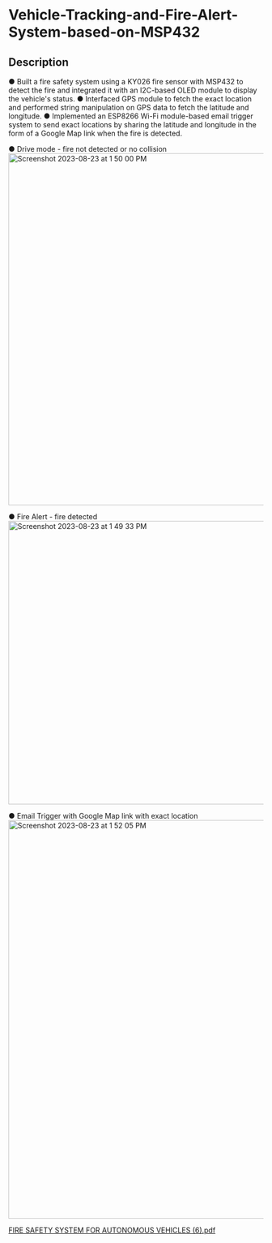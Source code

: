 # Vehicle-Tracking-and-Fire-Alert-System-based-on-MSP432

## Description
● Built a fire safety system using a KY026 fire sensor with MSP432 to detect the fire and integrated it with an I2C-based OLED module to display the vehicle's status.
● Interfaced GPS module to fetch the exact location and performed string manipulation on GPS data to fetch the latitude and longitude.
● Implemented an ESP8266 Wi-Fi module-based email trigger system to send exact locations by sharing the latitude and longitude in the form of a Google Map link when the fire is detected.

● Drive mode - fire not detected or no collision
<img width="694" alt="Screenshot 2023-08-23 at 1 50 00 PM" src="https://github.com/malolasimman/Vehicle-Tracking-and-Fire-Alert-System-based-on-MSP432/assets/59477885/16aa1d43-195c-4810-a4b8-6a7747ef94d8">

● Fire Alert - fire detected
<img width="559" alt="Screenshot 2023-08-23 at 1 49 33 PM" src="https://github.com/malolasimman/Vehicle-Tracking-and-Fire-Alert-System-based-on-MSP432/assets/59477885/7bbf81d0-66a7-4467-8db4-f7045173fc54">

● Email Trigger with Google Map link with exact location
<img width="786" alt="Screenshot 2023-08-23 at 1 52 05 PM" src="https://github.com/malolasimman/Vehicle-Tracking-and-Fire-Alert-System-based-on-MSP432/assets/59477885/8006cd7d-b53b-43c5-a46e-7ca92008a8ee">


[FIRE SAFETY SYSTEM FOR AUTONOMOUS VEHICLES (6).pdf](https://github.com/malolasimman/Vehicle-Tracking-and-Fire-Alert-System-based-on-MSP432/files/12422778/FIRE.SAFETY.SYSTEM.FOR.AUTONOMOUS.VEHICLES.6.pdf)
